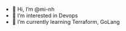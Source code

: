 <!---
mi-nh/mi-nh is a ✨ special ✨ repository because its `README.md` (this file) appears on your GitHub profile.
You can click the Preview link to take a look at your changes.
- 👋 Hi, I’m @mi-nh
- 👀 I’m interested in ...
- 🌱 I’m currently learning ...
- 💞️ I’m looking to collaborate on ...
- 📫 How to reach me ...

--->
- 👋 Hi, I’m @mi-nh
- 👀 I’m interested in Devops
- 🌱 I’m currently learning Terraform, GoLang
